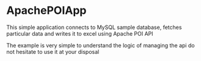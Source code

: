 ApachePOIApp
============
This simple application connects to MySQL sample database, fetches particular data and writes it to excel using Apache POI API

The example is very simple to understand the logic of managing the api do not hesitate to use it at your disposal
